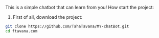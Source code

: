 This is a simple chatbot that can learn from you!
How start the project:
1. First of all, download the project:
```bash
git clone https://github.com/TahaTavana/MY-chatBot.git
cd ftavana.com
